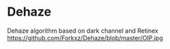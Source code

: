 # Dehaze
Dehaze algorithm based on dark channel and Retinex
https://github.com/Forkxz/Dehaze/blob/master/OIP.jpg
